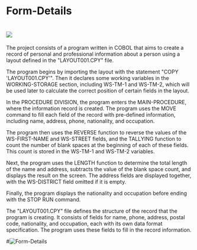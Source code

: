 # Form-Details
# <a href="" target="_blank"><img src="https://img.shields.io/badge/COBOL-0A2B3D.svg?style=for-the-badge&logo=none" target="_blank"></a>

The project consists of a program written in COBOL that aims to create a record of personal and professional information about a person using a layout defined in the "LAYOUT001.CPY" file.

The program begins by importing the layout with the statement "COPY 'LAYOUT001.CPY'". Then it declares some working variables in the WORKING-STORAGE section, including WS-TM-1 and WS-TM-2, which will be used later to calculate the correct position of certain fields in the layout.

In the PROCEDURE DIVISION, the program enters the MAIN-PROCEDURE, where the information record is created. The program uses the MOVE command to fill each field of the record with pre-defined information, including name, address, phone, nationality, and occupation.

The program then uses the REVERSE function to reverse the values of the WS-FIRST-NAME and WS-STREET fields, and the TALLYING function to count the number of blank spaces at the beginning of each of these fields. This count is stored in the WS-TM-1 and WS-TM-2 variables.

Next, the program uses the LENGTH function to determine the total length of the name and address, subtracts the value of the blank space count, and displays the result on the screen. The address fields are displayed together, with the WS-DISTRICT field omitted if it is empty.

Finally, the program displays the nationality and occupation before ending with the STOP RUN command.

The "LAYOUT001.CPY" file defines the structure of the record that the program is creating. It consists of fields for name, phone, address, postal code, nationality, and occupation, each with its own data format specification. The program uses these fields to fill in the record information.

#![Form-Details](https://user-images.githubusercontent.com/108309798/233903451-3177786d-62ce-460e-a541-4f7a04065044.jpg)
